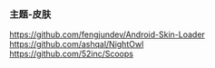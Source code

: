 ### 主题-皮肤
https://github.com/fengjundev/Android-Skin-Loader  
https://github.com/ashqal/NightOwl  
https://github.com/52inc/Scoops  

